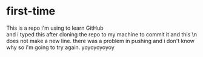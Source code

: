 # first-time
This is a repo i'm using to learn GitHub  
and  i typed this after cloning the repo to my machine to commit it
and this \n does not make a new line.
there was a problem in pushing and i don't know why so i'm going to try again. yoyoyoyoyoy